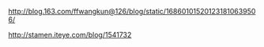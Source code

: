 http://blog.163.com/ffwangkun@126/blog/static/168601015201231810639506/


http://stamen.iteye.com/blog/1541732